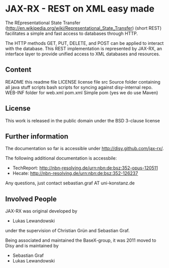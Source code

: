 JAX-RX - REST on XML easy made
=============

The REpresentational State Transfer (http://en.wikipedia.org/wiki/Representational_State_Transfer) (short REST)
facilitates a simple and fast access to databases through HTTP.

The HTTP methods GET, PUT, DELETE, and POST can be applied to
interact with the database. This REST implementation is represented by
JAX-RX, an interface layer to provide unified access to XML databases and resources.


Content
-------

README					this readme file
LICENSE	 				license file
src						Source folder containing all java stuff
scripts					bash scripts for syncing against disy-internal repo.
WEB-INF					folder for web.xml
pom.xml					Simple pom (yes we do use Maven)


License
-------

This work is released in the public domain under the BSD 3-clause license


Further information
-------

The documentation so far is accessible under http://disy.github.com/jax-rx/.

The following additional documentation is accessbile:

* TechReport: http://nbn-resolving.de/urn:nbn:de:bsz:352-opus-120511
* Hecate: http://nbn-resolving.de/urn:nbn:de:bsz:352-126237

Any questions, just contact sebastian.graf AT uni-konstanz.de


Involved People
-------

JAX-RX was original developed by 

* Lukas Lewandowski

under the supervision of Christian Grün and Sebastian Graf.

Being associated and maintained the BaseX-group, it was 2011 moved to Disy and is maintained by

* Sebastian Graf
* Lukas Lewandowski

